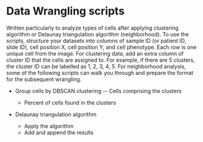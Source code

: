 # Data Wrangling scripts

Written particularly to analyze types of cells after applying clustering algorithm or Delaunay triangulation algorithm (neighborhood). 
To use the scripts, structure your datasets into columns of sample ID (or patient ID, slide ID), cell position X, cell position Y, and cell phenotype. Each row is one unique cell from the image. For clustering data, add an extra column of cluster ID that the cells are assigned to. For example, if there are 5 clusters, the cluster ID can be labelled as 1, 2, 3, 4, 5. For neighborhood analysis, some of the following scripts can walk you through and prepare the format for the subsequent wrangling. 

- Group cells by DBSCAN clustering
-- Cells comprising the clusters 
  - Percent of cells found in the clusters
  
- Delaunay triangulation algorithm
  - Apply the algorithm 
  - Add and append the results 
